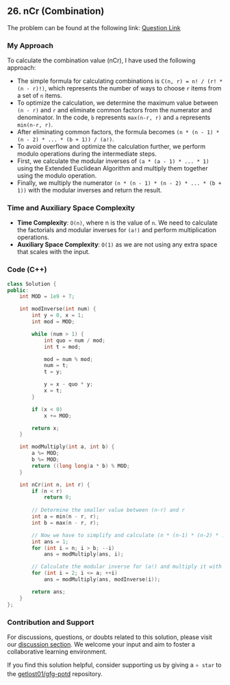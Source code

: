 ## 26. nCr (Combination)

The problem can be found at the following link: [Question Link](https://practice.geeksforgeeks.org/problems/ncr1019/1)

### My Approach

To calculate the combination value (nCr), I have used the following approach:

- The simple formula for calculating combinations is `C(n, r) = n! / (r! * (n - r)!)`, which represents the number of ways to choose `r` items from a set of `n` items.
- To optimize the calculation, we determine the maximum value between `(n - r)` and `r` and eliminate common factors from the numerator and denominator. In the code, `b` represents `max(n-r, r)` and `a` represents `min(n-r, r)`.
- After eliminating common factors, the formula becomes `(n * (n - 1) * (n - 2) * ... * (b + 1)) / (a!)`.
- To avoid overflow and optimize the calculation further, we perform modulo operations during the intermediate steps.
- First, we calculate the modular inverses of `(a * (a - 1) * ... * 1)` using the Extended Euclidean Algorithm and multiply them together using the modulo operation.
- Finally, we multiply the numerator `(n * (n - 1) * (n - 2) * ... * (b + 1))` with the modular inverses and return the result.

### Time and Auxiliary Space Complexity

- **Time Complexity**: `O(n)`, where n is the value of `n`. We need to calculate the factorials and modular inverses for `(a!)` and perform multiplication operations.
- **Auxiliary Space Complexity**: `O(1)` as we are not using any extra space that scales with the input.

### Code (C++)

```cpp
class Solution {
public:
    int MOD = 1e9 + 7;

    int modInverse(int num) {
        int y = 0, x = 1;
        int mod = MOD;

        while (num > 1) {
            int quo = num / mod;
            int t = mod;

            mod = num % mod;
            num = t;
            t = y;

            y = x - quo * y;
            x = t;
        }

        if (x < 0)
            x += MOD;

        return x;
    }

    int modMultiply(int a, int b) {
        a %= MOD;
        b %= MOD;
        return ((long long)a * b) % MOD;
    }

    int nCr(int n, int r) {
        if (n < r)
            return 0;
        
        // Determine the smaller value between (n-r) and r
        int a = min(n - r, r);
        int b = max(n - r, r);

        // Now we have to simplify and calculate (n * (n-1) * (n-2) * ... * (b+1)) / (a!)
        int ans = 1;
        for (int i = n; i > b; --i) 
            ans = modMultiply(ans, i);

        // Calculate the modular inverse for (a!) and multiply it with the answer
        for (int i = 2; i <= a; ++i) 
            ans = modMultiply(ans, modInverse(i));

        return ans;
    }
};
```

### Contribution and Support

For discussions, questions, or doubts related to this solution, please visit our [discussion section](https://github.com/getlost01/gfg-potd/discussions). We welcome your input and aim to foster a collaborative learning environment.

If you find this solution helpful, consider supporting us by giving a `⭐ star` to the [getlost01/gfg-potd](https://github.com/getlost01/gfg-potd) repository.